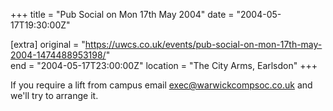 +++
title = "Pub Social on Mon 17th May 2004"
date = "2004-05-17T19:30:00Z"

[extra]
original = "https://uwcs.co.uk/events/pub-social-on-mon-17th-may-2004-1474488953198/"    
end = "2004-05-17T23:00:00Z"
location = "The City Arms, Earlsdon"
+++

If you require a lift from campus email exec@warwickcompsoc.co.uk and we'll try to arrange it.

